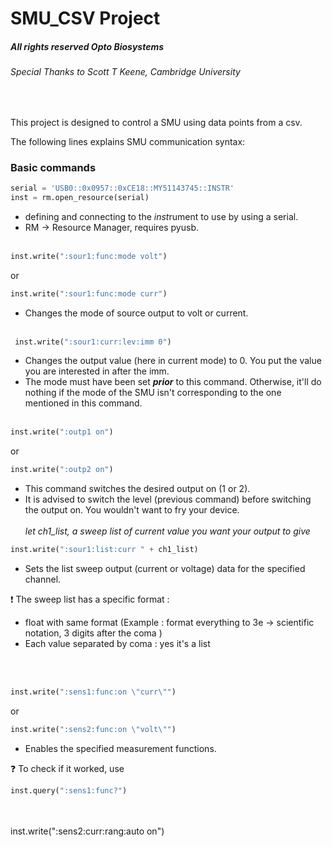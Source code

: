 
# SMU_CSV Project

##### *All rights reserved Opto Biosystems*
###### *Special Thanks to Scott T Keene, Cambridge University*
<br/>


This project is designed to control a SMU using data points from a csv.

The following lines explains SMU communication syntax:

### Basic commands
```python
serial = 'USB0::0x0957::0xCE18::MY51143745::INSTR'
inst = rm.open_resource(serial)
```
 * defining and connecting to the *inst*rument to use by using a serial. 
 * RM -> Resource Manager, requires pyusb.
<br></br>
```python
inst.write(":sour1:func:mode volt")
```
or
```python
inst.write(":sour1:func:mode curr")
```
* Changes the mode of source output to volt or current.
<br></br>
```python
 inst.write(":sour1:curr:lev:imm 0") 
```
* Changes the output value (here in current mode) to 0. You put the value you are interested in after the imm.
* The mode must have been set ***prior*** to this command. Otherwise, it'll do nothing if the mode of the SMU isn't corresponding to the one mentioned in this command.
<br></br>
```python
inst.write(":outp1 on")
```
or
```python
inst.write(":outp2 on")
```
* This command switches the desired output on (1 or 2).
* It is advised to switch the level (previous command) before switching the output on. You wouldn't want to fry your device.
<br></br>
*let ch1_list, a sweep list of current value you want your output to give*
```python
inst.write(":sour1:list:curr " + ch1_list)
```
* Sets the list sweep output (current or voltage) data for the specified channel.

:exclamation: The sweep list has a specific format :
* float with same format (Example : format everything to 3e -> scientific notation, 3 digits after the coma )
* Each value separated by coma : yes it's a list

<br></br>

```python
inst.write(":sens1:func:on \"curr\"")
```
or
```python
inst.write(":sens2:func:on \"volt\"")
```
* Enables the specified measurement functions.

:question: To check if it worked, use 
```python
inst.query(":sens1:func?")
```
<br></br>
inst.write(":sens2:curr:rang:auto on")